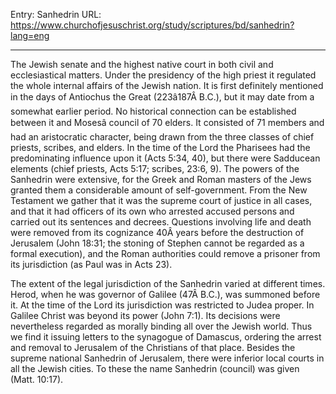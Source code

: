 Entry: Sanhedrin
URL: https://www.churchofjesuschrist.org/study/scriptures/bd/sanhedrin?lang=eng

---

The Jewish senate and the highest native court in both civil and ecclesiastical matters. Under the presidency of the high priest it regulated the whole internal affairs of the Jewish nation. It is first definitely mentioned in the days of Antiochus the Great (223â187Â B.C.), but it may date from a somewhat earlier period. No historical connection can be established between it and Mosesâ council of 70 elders. It consisted of 71 members and had an aristocratic character, being drawn from the three classes of chief priests, scribes, and elders. In the time of the Lord the Pharisees had the predominating influence upon it (Acts 5:34, 40), but there were Sadducean elements (chief priests, Acts 5:17; scribes, 23:6, 9). The powers of the Sanhedrin were extensive, for the Greek and Roman masters of the Jews granted them a considerable amount of self-government. From the New Testament we gather that it was the supreme court of justice in all cases, and that it had officers of its own who arrested accused persons and carried out its sentences and decrees. Questions involving life and death were removed from its cognizance 40Â years before the destruction of Jerusalem (John 18:31; the stoning of Stephen cannot be regarded as a formal execution), and the Roman authorities could remove a prisoner from its jurisdiction (as Paul was in Acts 23).

The extent of the legal jurisdiction of the Sanhedrin varied at different times. Herod, when he was governor of Galilee (47Â B.C.), was summoned before it. At the time of the Lord its jurisdiction was restricted to Judea proper. In Galilee Christ was beyond its power (John 7:1). Its decisions were nevertheless regarded as morally binding all over the Jewish world. Thus we find it issuing letters to the synagogue of Damascus, ordering the arrest and removal to Jerusalem of the Christians of that place. Besides the supreme national Sanhedrin of Jerusalem, there were inferior local courts in all the Jewish cities. To these the name Sanhedrin (council) was given (Matt. 10:17).
